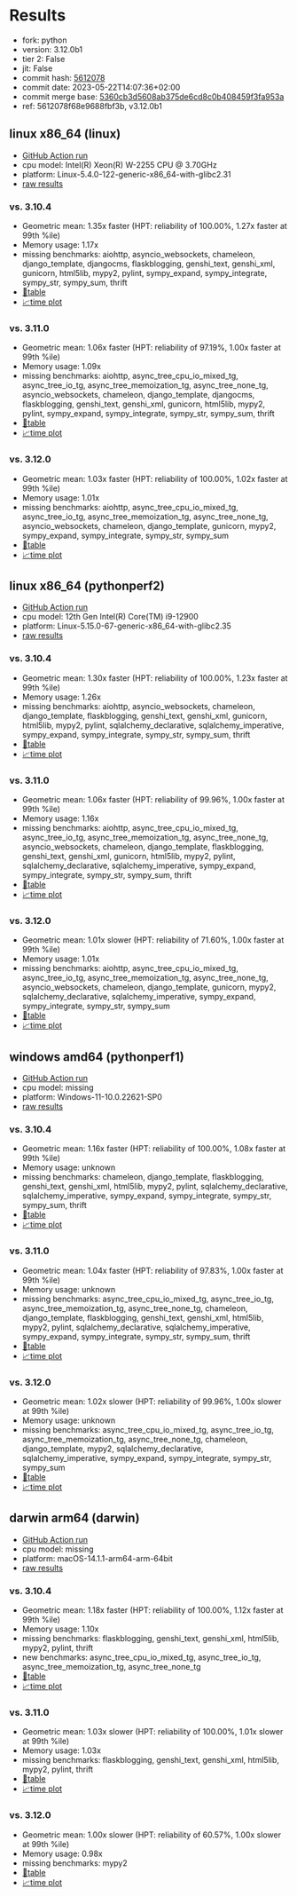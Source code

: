 # Results

- fork: python
- version: 3.12.0b1
- tier 2: False
- jit: False
- commit hash: [5612078](https://github.com/python/cpython/commit/5612078)
- commit date: 2023-05-22T14:07:36+02:00
- commit merge base: [5360cb3d5608ab375de6cd8c0b408459f3fa953a](https://github.com/python/cpython/commit/5360cb3d5608ab375de6cd8c0b408459f3fa953a)
- ref: 5612078f68e9688fbf3b, v3.12.0b1

## linux x86_64 (linux)

- [GitHub Action run](https://github.com/faster-cpython/benchmarking/actions/runs/5246839304)
- cpu model: Intel(R) Xeon(R) W-2255 CPU @ 3.70GHz
- platform: Linux-5.4.0-122-generic-x86_64-with-glibc2.31
- [raw results](bm-20230522-linux-x86_64-python-v3.12.0b1-3.12.0b1-5612078.json)

### vs. 3.10.4

- Geometric mean: 1.35x faster (HPT: reliability of 100.00%, 1.27x faster at 99th %ile)
- Memory usage: 1.17x
- missing benchmarks: aiohttp, asyncio_websockets, chameleon, django_template, djangocms, flaskblogging, genshi_text, genshi_xml, gunicorn, html5lib, mypy2, pylint, sympy_expand, sympy_integrate, sympy_str, sympy_sum, thrift
- [📄table](bm-20230522-linux-x86_64-python-v3.12.0b1-3.12.0b1-5612078-vs-3.10.4.md)
- [📈time plot](bm-20230522-linux-x86_64-python-v3.12.0b1-3.12.0b1-5612078-vs-3.10.4.png)

### vs. 3.11.0

- Geometric mean: 1.06x faster (HPT: reliability of 97.19%, 1.00x faster at 99th %ile)
- Memory usage: 1.09x
- missing benchmarks: aiohttp, async_tree_cpu_io_mixed_tg, async_tree_io_tg, async_tree_memoization_tg, async_tree_none_tg, asyncio_websockets, chameleon, django_template, djangocms, flaskblogging, genshi_text, genshi_xml, gunicorn, html5lib, mypy2, pylint, sympy_expand, sympy_integrate, sympy_str, sympy_sum, thrift
- [📄table](bm-20230522-linux-x86_64-python-v3.12.0b1-3.12.0b1-5612078-vs-3.11.0.md)
- [📈time plot](bm-20230522-linux-x86_64-python-v3.12.0b1-3.12.0b1-5612078-vs-3.11.0.png)

### vs. 3.12.0

- Geometric mean: 1.03x faster (HPT: reliability of 100.00%, 1.02x faster at 99th %ile)
- Memory usage: 1.01x
- missing benchmarks: aiohttp, async_tree_cpu_io_mixed_tg, async_tree_io_tg, async_tree_memoization_tg, async_tree_none_tg, asyncio_websockets, chameleon, django_template, gunicorn, mypy2, sympy_expand, sympy_integrate, sympy_str, sympy_sum
- [📄table](bm-20230522-linux-x86_64-python-v3.12.0b1-3.12.0b1-5612078-vs-3.12.0.md)
- [📈time plot](bm-20230522-linux-x86_64-python-v3.12.0b1-3.12.0b1-5612078-vs-3.12.0.png)

## linux x86_64 (pythonperf2)

- [GitHub Action run](https://github.com/faster-cpython/benchmarking/actions/runs/5246839304)
- cpu model: 12th Gen Intel(R) Core(TM) i9-12900
- platform: Linux-5.15.0-67-generic-x86_64-with-glibc2.35
- [raw results](bm-20230522-pythonperf2-x86_64-python-v3.12.0b1-3.12.0b1-5612078.json)

### vs. 3.10.4

- Geometric mean: 1.30x faster (HPT: reliability of 100.00%, 1.23x faster at 99th %ile)
- Memory usage: 1.26x
- missing benchmarks: aiohttp, asyncio_websockets, chameleon, django_template, flaskblogging, genshi_text, genshi_xml, gunicorn, html5lib, mypy2, pylint, sqlalchemy_declarative, sqlalchemy_imperative, sympy_expand, sympy_integrate, sympy_str, sympy_sum, thrift
- [📄table](bm-20230522-pythonperf2-x86_64-python-v3.12.0b1-3.12.0b1-5612078-vs-3.10.4.md)
- [📈time plot](bm-20230522-pythonperf2-x86_64-python-v3.12.0b1-3.12.0b1-5612078-vs-3.10.4.png)

### vs. 3.11.0

- Geometric mean: 1.06x faster (HPT: reliability of 99.96%, 1.00x faster at 99th %ile)
- Memory usage: 1.16x
- missing benchmarks: aiohttp, async_tree_cpu_io_mixed_tg, async_tree_io_tg, async_tree_memoization_tg, async_tree_none_tg, asyncio_websockets, chameleon, django_template, flaskblogging, genshi_text, genshi_xml, gunicorn, html5lib, mypy2, pylint, sqlalchemy_declarative, sqlalchemy_imperative, sympy_expand, sympy_integrate, sympy_str, sympy_sum, thrift
- [📄table](bm-20230522-pythonperf2-x86_64-python-v3.12.0b1-3.12.0b1-5612078-vs-3.11.0.md)
- [📈time plot](bm-20230522-pythonperf2-x86_64-python-v3.12.0b1-3.12.0b1-5612078-vs-3.11.0.png)

### vs. 3.12.0

- Geometric mean: 1.01x slower (HPT: reliability of 71.60%, 1.00x faster at 99th %ile)
- Memory usage: 1.01x
- missing benchmarks: aiohttp, async_tree_cpu_io_mixed_tg, async_tree_io_tg, async_tree_memoization_tg, async_tree_none_tg, asyncio_websockets, chameleon, django_template, gunicorn, mypy2, sqlalchemy_declarative, sqlalchemy_imperative, sympy_expand, sympy_integrate, sympy_str, sympy_sum
- [📄table](bm-20230522-pythonperf2-x86_64-python-v3.12.0b1-3.12.0b1-5612078-vs-3.12.0.md)
- [📈time plot](bm-20230522-pythonperf2-x86_64-python-v3.12.0b1-3.12.0b1-5612078-vs-3.12.0.png)

## windows amd64 (pythonperf1)

- [GitHub Action run](https://github.com/faster-cpython/benchmarking/actions/runs/5246839304)
- cpu model: missing
- platform: Windows-11-10.0.22621-SP0
- [raw results](bm-20230522-pythonperf1-amd64-python-v3.12.0b1-3.12.0b1-5612078.json)

### vs. 3.10.4

- Geometric mean: 1.16x faster (HPT: reliability of 100.00%, 1.08x faster at 99th %ile)
- Memory usage: unknown
- missing benchmarks: chameleon, django_template, flaskblogging, genshi_text, genshi_xml, html5lib, mypy2, pylint, sqlalchemy_declarative, sqlalchemy_imperative, sympy_expand, sympy_integrate, sympy_str, sympy_sum, thrift
- [📄table](bm-20230522-pythonperf1-amd64-python-v3.12.0b1-3.12.0b1-5612078-vs-3.10.4.md)
- [📈time plot](bm-20230522-pythonperf1-amd64-python-v3.12.0b1-3.12.0b1-5612078-vs-3.10.4.png)

### vs. 3.11.0

- Geometric mean: 1.04x faster (HPT: reliability of 97.83%, 1.00x faster at 99th %ile)
- Memory usage: unknown
- missing benchmarks: async_tree_cpu_io_mixed_tg, async_tree_io_tg, async_tree_memoization_tg, async_tree_none_tg, chameleon, django_template, flaskblogging, genshi_text, genshi_xml, html5lib, mypy2, pylint, sqlalchemy_declarative, sqlalchemy_imperative, sympy_expand, sympy_integrate, sympy_str, sympy_sum, thrift
- [📄table](bm-20230522-pythonperf1-amd64-python-v3.12.0b1-3.12.0b1-5612078-vs-3.11.0.md)
- [📈time plot](bm-20230522-pythonperf1-amd64-python-v3.12.0b1-3.12.0b1-5612078-vs-3.11.0.png)

### vs. 3.12.0

- Geometric mean: 1.02x slower (HPT: reliability of 99.96%, 1.00x slower at 99th %ile)
- Memory usage: unknown
- missing benchmarks: async_tree_cpu_io_mixed_tg, async_tree_io_tg, async_tree_memoization_tg, async_tree_none_tg, chameleon, django_template, mypy2, sqlalchemy_declarative, sqlalchemy_imperative, sympy_expand, sympy_integrate, sympy_str, sympy_sum
- [📄table](bm-20230522-pythonperf1-amd64-python-v3.12.0b1-3.12.0b1-5612078-vs-3.12.0.md)
- [📈time plot](bm-20230522-pythonperf1-amd64-python-v3.12.0b1-3.12.0b1-5612078-vs-3.12.0.png)

## darwin arm64 (darwin)

- [GitHub Action run](https://github.com/faster-cpython/benchmarking/actions/runs/6961755200)
- cpu model: missing
- platform: macOS-14.1.1-arm64-arm-64bit
- [raw results](bm-20230522-darwin-arm64-python-5612078f68e9688fbf3b-3.12.0b1-5612078.json)

### vs. 3.10.4

- Geometric mean: 1.18x faster (HPT: reliability of 100.00%, 1.12x faster at 99th %ile)
- Memory usage: 1.10x
- missing benchmarks: flaskblogging, genshi_text, genshi_xml, html5lib, mypy2, pylint, thrift
- new benchmarks: async_tree_cpu_io_mixed_tg, async_tree_io_tg, async_tree_memoization_tg, async_tree_none_tg
- [📄table](bm-20230522-darwin-arm64-python-5612078f68e9688fbf3b-3.12.0b1-5612078-vs-3.10.4.md)
- [📈time plot](bm-20230522-darwin-arm64-python-5612078f68e9688fbf3b-3.12.0b1-5612078-vs-3.10.4.png)

### vs. 3.11.0

- Geometric mean: 1.03x slower (HPT: reliability of 100.00%, 1.01x slower at 99th %ile)
- Memory usage: 1.03x
- missing benchmarks: flaskblogging, genshi_text, genshi_xml, html5lib, mypy2, pylint, thrift
- [📄table](bm-20230522-darwin-arm64-python-5612078f68e9688fbf3b-3.12.0b1-5612078-vs-3.11.0.md)
- [📈time plot](bm-20230522-darwin-arm64-python-5612078f68e9688fbf3b-3.12.0b1-5612078-vs-3.11.0.png)

### vs. 3.12.0

- Geometric mean: 1.00x slower (HPT: reliability of 60.57%, 1.00x slower at 99th %ile)
- Memory usage: 0.98x
- missing benchmarks: mypy2
- [📄table](bm-20230522-darwin-arm64-python-5612078f68e9688fbf3b-3.12.0b1-5612078-vs-3.12.0.md)
- [📈time plot](bm-20230522-darwin-arm64-python-5612078f68e9688fbf3b-3.12.0b1-5612078-vs-3.12.0.png)

